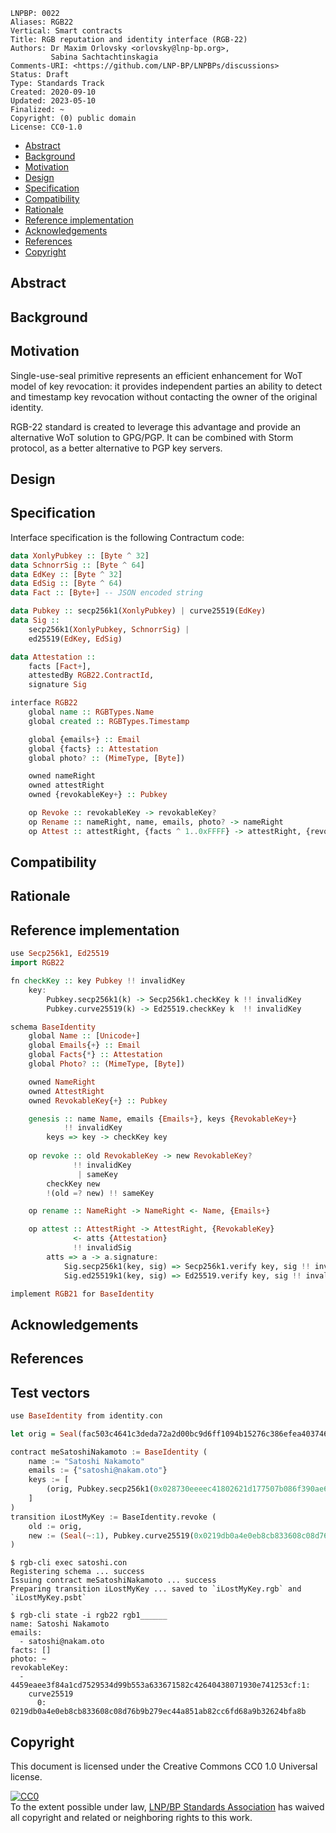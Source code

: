 ```
LNPBP: 0022
Aliases: RGB22
Vertical: Smart contracts
Title: RGB reputation and identity interface (RGB-22)
Authors: Dr Maxim Orlovsky <orlovsky@lnp-bp.org>,
         Sabina Sachtachtinskagia
Comments-URI: <https://github.com/LNP-BP/LNPBPs/discussions>
Status: Draft
Type: Standards Track
Created: 2020-09-10
Updated: 2023-05-10
Finalized: ~
Copyright: (0) public domain
License: CC0-1.0
```

- [Abstract](#abstract)
- [Background](#background)
- [Motivation](#motivation)
- [Design](#design)
- [Specification](#specification)
- [Compatibility](#compatibility)
- [Rationale](#rationale)
- [Reference implementation](#reference-implementation)
- [Acknowledgements](#acknowledgements)
- [References](#references)
- [Copyright](#copyright)


## Abstract


## Background


## Motivation

Single-use-seal primitive represents an efficient enhancement for WoT model of
key revocation: it provides independent parties an ability to detect and 
timestamp key revocation without contacting the owner of the original identity.

RGB-22 standard is created to leverage this advantage and provide an 
alternative WoT solution to GPG/PGP. It can be combined with Storm protocol,
as a better alternative to PGP key servers.


## Design


## Specification

Interface specification is the following Contractum code:

```haskell
data XonlyPubkey :: [Byte ^ 32]
data SchnorrSig :: [Byte ^ 64]
data EdKey :: [Byte ^ 32]
data EdSig :: [Byte ^ 64)
data Fact :: [Byte+] -- JSON encoded string

data Pubkey :: secp256k1(XonlyPubkey) | curve25519(EdKey)
data Sig ::
    secp256k1(XonlyPubkey, SchnorrSig) | 
    ed25519(EdKey, EdSig)

data Attestation ::
    facts [Fact+],
    attestedBy RGB22.ContractId,
    signature Sig

interface RGB22
    global name :: RGBTypes.Name
    global created :: RGBTypes.Timestamp

    global {emails+} :: Email
    global {facts} :: Attestation
    global photo? :: (MimeType, [Byte])

    owned nameRight
    owned attestRight
    owned {revokableKey+} :: Pubkey

    op Revoke :: revokableKey -> revokableKey?
    op Rename :: nameRight, name, emails, photo? -> nameRight
    op Attest :: attestRight, {facts ^ 1..0xFFFF} -> attestRight, {revokableKey}
```

## Compatibility


## Rationale


## Reference implementation

```haskell
use Secp256k1, Ed25519
import RGB22

fn checkKey :: key Pubkey !! invalidKey
    key:
        Pubkey.secp256k1(k) -> Secp256k1.checkKey k !! invalidKey
        Pubkey.curve25519(k) -> Ed25519.checkKey k  !! invalidKey

schema BaseIdentity
    global Name :: [Unicode+]
    global Emails{+} :: Email
    global Facts{*} :: Attestation
    global Photo? :: (MimeType, [Byte])

    owned NameRight
    owned AttestRight
    owned RevokableKey{+} :: Pubkey

    genesis :: name Name, emails {Emails+}, keys {RevokableKey+} 
            !! invalidKey
        keys => key -> checkKey key
     
    op revoke :: old RevokableKey -> new RevokableKey?
              !! invalidKey
               | sameKey
        checkKey new
        !(old =? new) !! sameKey

    op rename :: NameRight -> NameRight <- Name, {Emails+}

    op attest :: AttestRight -> AttestRight, {RevokableKey} 
              <- atts {Attestation}
              !! invalidSig
        atts => a -> a.signature:
            Sig.secp256k1(key, sig) => Secp256k1.verify key, sig !! invalidSig
            Sig.ed25519k1(key, sig) => Ed25519.verify key, sig !! invalidSig

implement RGB21 for BaseIdentity
```


## Acknowledgements


## References


## Test vectors

```haskell
use BaseIdentity from identity.con

let orig = Seal(fac503c4641c3deda72a2d00bc9d6ff1094b15276c386efea403746a91436772, 1)

contract meSatoshiNakamoto := BaseIdentity (
    name := "Satoshi Nakamoto"
    emails := {"satoshi@nakam.oto"}
    keys := [
        (orig, Pubkey.secp256k1(0x028730eeeec41802621d177507b086f390ae600ba3ca5e428b13913af4c2cd25b3))
    ]
)
transition iLostMyKey := BaseIdentity.revoke (
    old := orig,
    new := (Seal(~:1), Pubkey.curve25519(0x0219db0a4e0eb8cb833608c08d76b9b279ec44a851ab82cc6fd68a9b32624bfa8b))
)
```

```console
$ rgb-cli exec satoshi.con
Registering schema ... success
Issuing contract meSatoshiNakamoto ... success
Preparing transition iLostMyKey ... saved to `iLostMyKey.rgb` and `iLostMyKey.psbt`
```

```console
$ rgb-cli state -i rgb22 rgb1______
name: Satoshi Nakamoto
emails:
  - satoshi@nakam.oto
facts: []
photo: ~
revokableKey:
  - 4459eaee3f84a1cd7529534d99b553a633671582c42640438071930e741253cf:1: 
    curve25519
      0: 0219db0a4e0eb8cb833608c08d76b9b279ec44a851ab82cc6fd68a9b32624bfa8b
```


## Copyright

This document is licensed under the Creative Commons CC0 1.0 Universal license.

<p xmlns:dct="http://purl.org/dc/terms/">
  <a rel="license"
     href="http://creativecommons.org/publicdomain/zero/1.0/">
    <img src="http://i.creativecommons.org/p/zero/1.0/88x31.png" style="border-style:none;" alt="CC0" />
  </a>
  <br />
  To the extent possible under law,
  <a rel="dct:publisher" href="https://lnp-bp.org">
    <span property="dcl:title">LNP/BP Standards Association</span></a>
  has waived all copyright and related or neighboring rights to this work.
</p>